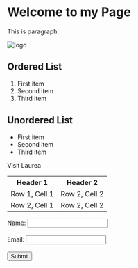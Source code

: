 <!DOCTYPE html>
<html>
<head>
    <title>My First HTML Page</title>
</head>
<body>
    <h1>Welcome to my Page</h1>
    <p>This is paragraph.</p>
    <img src="https://encrypted-tbn0.gstatic.com/images?q=tbn:ANd9GcQttwRhnkq0YTso2YQfIEQD-jt1F_YaCzOHGQ&s" alt="logo">
</body>
</html>
<h2>Ordered List</h2>
    <ol>
        <li>First item</li>
        <li>Second item</li>
        <li>Third item</li>
    </ol>
    <h2>Unordered List</h2>
    <ul>
        <li>First item</li>
        <li>Second item</li>
        <li>Third item</li>
    </ul>
<a herd="https://www.laurea.fi">Visit Laurea</a>
<table>
    <tr>
        <th>Header 1</th>
        <th>Header 2</th>
    </tr>
    <tr>
        <td>Row 1, Cell 1</td>
        <td>Row 2, Cell 2</td>
    </tr>
    <tr>
        <td>Row 2, Cell 1</td>
        <td>Row 2, Cell 2</td>
    </tr>
</table>
<form>
    <label for="name">Name:</label>
    <input type="text" id="name" name="name"><br><br>
    <label for="email">Email:</label>
    <input type="email" id="email" name="email"><br><br>
    <input type="submit" value="Submit">
</form>